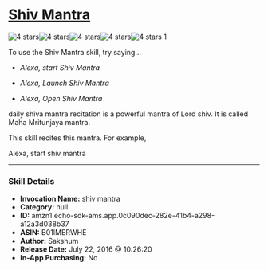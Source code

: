 # [Shiv Mantra](http://alexa.amazon.com/#skills/amzn1.echo-sdk-ams.app.0c090dec-282e-41b4-a298-a12a3d038b37)
![4 stars](../../images/ic_star_black_18dp_1x.png)![4 stars](../../images/ic_star_black_18dp_1x.png)![4 stars](../../images/ic_star_black_18dp_1x.png)![4 stars](../../images/ic_star_black_18dp_1x.png)![4 stars](../../images/ic_star_border_black_18dp_1x.png) 1

To use the Shiv Mantra skill, try saying...

* *Alexa, start Shiv Mantra*

* *Alexa, Launch Shiv Mantra*

* *Alexa, Open Shiv Mantra*

daily shiva mantra recitation is a powerful mantra of Lord shiv. It is called Maha Mritunjaya mantra. 

This skill recites this mantra. For example,

Alexa, start shiv mantra

***

### Skill Details

* **Invocation Name:** shiv mantra
* **Category:** null
* **ID:** amzn1.echo-sdk-ams.app.0c090dec-282e-41b4-a298-a12a3d038b37
* **ASIN:** B01IMERWHE
* **Author:** Sakshum
* **Release Date:** July 22, 2016 @ 10:26:20
* **In-App Purchasing:** No
